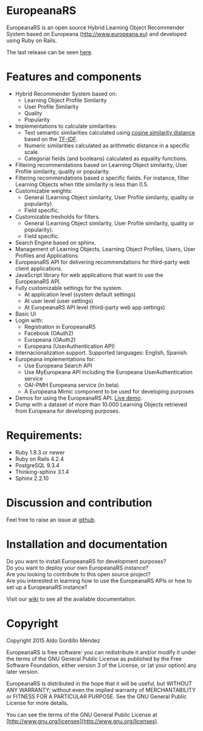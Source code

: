 # EuropeanaRS  
EuropeanaRS is an open source Hybrid Learning Object Recommender System based on Europeana (http://www.europeana.eu) and developed using Ruby on Rails.

The last release can be seen [here](https://github.com/agordillo/EuropeanaRS/releases).

# Features and components
  
* Hybrid Recommender System based on:
  * Learning Object Profile Similarity
  * User Profile Similarity
  * Quality
  * Popularity
* Implementations to calculate similarities:
  * Text semantic similarities calculated using [cosine similarity distance](https://en.wikipedia.org/wiki/Cosine_similarity) based on the [TF-IDF](https://en.wikipedia.org/wiki/Tf%E2%80%93idf).  
  * Numeric similarities calculated as arithmetic distance in a specific scale.  
  * Categorial fields (and booleans) calculated as equality functions.  
* Filtering recommendations based on Learning Object similarity, User Profile similarity, quality or popularity.
* Filtering recommendations based o specific fields. For instance, filter Learning Objects when title similarity is less than 0.5.
* Customizable weights: 
  * General (Learning Object similarity, User Profile similarity, quality or popularity).
  * Field specific.
* Customizable tresholds for filters.
  * General (Learning Object similarity, User Profile similarity, quality or popularity).
  * Field specific.
* Search Engine based on sphinx.
* Management of Learning Objects, Learning Object Profiles, Users, User Profiles and Applications.
* EuropeanaRS API for delivering recommendations for third-party web client applications.
* JavaScript library for web applications that want to use the EuropeanaRS API.
* Fully customizable settings for the system.
  * At application level (system default settings)
  * At user level (user settings)
  * At EuropeanaRS API level (third-party web app settings)
* Basic UI
* Login with:
  * Registration in EuropeanaRS  
  * Facebook (OAuth2)
  * Europeana (OAuth2)
  * Europeana (UserAuthentication API)
* Internacionalization support. Supported languages: English, Spanish.
* Europeana implementations for:
  * Use Europeana Search API
  * Use MyEuropeana API including the Europeana UserAuthentication service
  * OAI-PMH Europeana service (in beta)
  * A Europeana Mimic component to be used for developing purposes
* Demos for using the EuropeanaRS API. [Live demo](http://europeanars.global.dit.upm.es/demo/index.html).
* Dump with a dataset of more than 10.000 Learning Objects retrieved from Europeana for developing purposes.


# Requirements:  

* Ruby 1.9.3 or newer
* Ruby on Rails 4.2.4
* PostgreSQL 9.3.4
* Thinking-sphinx 3.1.4
* Sphinx 2.2.10


# Discussion and contribution
  
Feel free to raise an issue at [github](http://github.com/agordillo/EuropeanaRS/issues).  


# Installation and documentation

Do you want to install EuropeanaRS for development purposes? <br/>
Do you want to deploy your own EuropeanaRS instance? <br/>
Are you looking to contribute to this open source project?  <br/>
Are you interested in learning how to use the EuropeanaRS APIs or how to set up a EuropeanaRS instance? <br/>

Visit our [wiki](http://github.com/agordillo/EuropeanaRS/wiki) to see all the available documentation.  



# Copyright

Copyright 2015 Aldo Gordillo Méndez

EuropeanaRS is free software: you can redistribute it and/or modify it under the terms of the GNU General Public License as published by the Free Software Foundation, either version 3 of the License, or (at your option) any later version.

EuropeanaRS is distributed in the hope that it will be useful, but WITHOUT ANY WARRANTY; without even the implied warranty of MERCHANTABILITY or FITNESS FOR A PARTICULAR PURPOSE.  See the GNU General Public License for more details.

You can see the terms of the GNU General Public License at [http://www.gnu.org/licenses](http://www.gnu.org/licenses).

